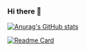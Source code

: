 ### Hi there 👋
[![Anurag's GitHub stats](https://github-readme-stats.vercel.app/api?username=thezedzed&count_private=true&show_icons=true&theme=radical)](https://github.com/anuraghazra/github-readme-stats)

[![Readme Card](https://github-readme-stats.vercel.app/api/pin/?username=thezedzed&repo=pipex)](https://github.com/TheZedzed/pipex)
